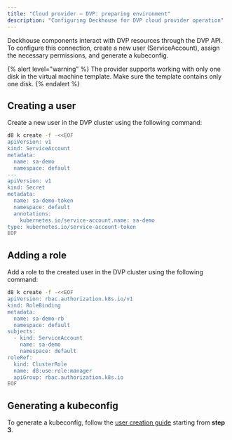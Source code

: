 ```yaml
---
title: "Cloud provider — DVP: preparing environment"
description: "Configuring Deckhouse for DVP cloud provider operation"
---
```


Deckhouse components interact with DVP resources through the DVP API.
To configure this connection, create a new user (ServiceAccount), assign the necessary permissions, and generate a kubeconfig.

{% alert level="warning" %}
The provider supports working with only one disk in the virtual machine template. Make sure the template contains only one disk.
{% endalert %}

## Creating a user

Create a new user in the DVP cluster using the following command:

```bash
d8 k create -f -<<EOF
apiVersion: v1
kind: ServiceAccount
metadata:
  name: sa-demo
  namespace: default
---
apiVersion: v1
kind: Secret
metadata:
  name: sa-demo-token
  namespace: default
  annotations:
    kubernetes.io/service-account.name: sa-demo
type: kubernetes.io/service-account-token
EOF
```

## Adding a role

Add a role to the created user in the DVP cluster using the following command:

```bash
d8 k create -f -<<EOF
apiVersion: rbac.authorization.k8s.io/v1
kind: RoleBinding
metadata:
  name: sa-demo-rb
  namespace: default
subjects:
  - kind: ServiceAccount
    name: sa-demo
    namespace: default
roleRef:
  kind: ClusterRole
  name: d8:use:role:manager
  apiGroup: rbac.authorization.k8s.io
EOF
```

## Generating a kubeconfig

To generate a kubeconfig, follow the [user creation guide](/products/kubernetes-platform/documentation/v1/modules/user-authz/usage.html#creating-a-serviceaccount-for-a-machine-and-granting-it-access) starting from **step 3**.
